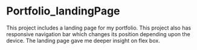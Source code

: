 # Portfolio_landingPage
This project includes a landing page for my portfolio. 
This project also has responsive navigation bar which changes its position depending upon the device. 
The landing page gave me deeper insight on flex box. 
